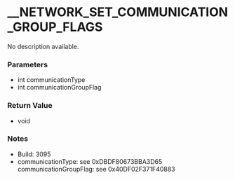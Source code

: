 # __NETWORK_SET_COMMUNICATION_GROUP_FLAGS

No description available.

### Parameters
* int communicationType
* int communicationGroupFlag

### Return Value
* void

### Notes
* Build: 3095
* communicationType: see 0xDBDF80673BBA3D65
communicationGroupFlag: see 0x40DF02F371F40883

